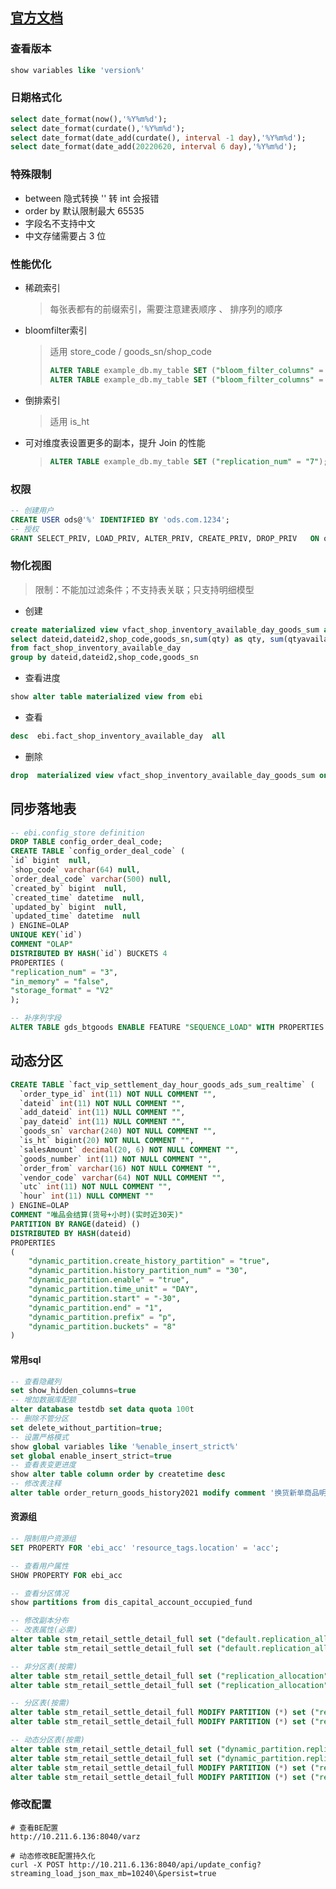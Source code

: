 
## [官方文档](https://doris.apache.org/zh-CN/docs/dev/summary/basic-summary/)

### 查看版本
```sql
show variables like 'version%'
```

### 日期格式化

```sql
select date_format(now(),'%Y%m%d');
select date_format(curdate(),'%Y%m%d');
select date_format(date_add(curdate(), interval -1 day),'%Y%m%d');
select date_format(date_add(20220620, interval 6 day),'%Y%m%d');
```

### 特殊限制

- between 隐式转换 '' 转 int 会报错 
- order by 默认限制最大 65535
- 字段名不支持中文
- 中文存储需要占 3 位


### 性能优化


- 稀疏索引   

  > 每张表都有的前缀索引，需要注意建表顺序 、 排序列的顺序

- bloomfilter索引    

  > 适用 store_code / goods_sn/shop_code
  >
  > ```sql
  > ALTER TABLE example_db.my_table SET ("bloom_filter_columns" = ""); -- 删除索引
  > ALTER TABLE example_db.my_table SET ("bloom_filter_columns" = "goods_sn,shop_code"); -- 修改索引
  > ```

- 倒排索引   

  >  适用 is_ht  
  
- 可对维度表设置更多的副本，提升 Join 的性能
  > ```sql
  > ALTER TABLE example_db.my_table SET ("replication_num" = "7");
  > ```
  
### 权限

```sql
-- 创建用户
CREATE USER ods@'%' IDENTIFIED BY 'ods.com.1234';
-- 授权
GRANT SELECT_PRIV, LOAD_PRIV, ALTER_PRIV, CREATE_PRIV, DROP_PRIV   ON ods.* TO 'ods'@'%';
```

### 物化视图

> 限制：不能加过滤条件；不支持表关联；只支持明细模型

- 创建
```sql
create materialized view vfact_shop_inventory_available_day_goods_sum as 
select dateid,dateid2,shop_code,goods_sn,sum(qty) as qty, sum(qtyavailable) as qtyavailable
from fact_shop_inventory_available_day
group by dateid,dateid2,shop_code,goods_sn
```
- 查看进度
```sql
show alter table materialized view from ebi
```
- 查看
```sql
desc  ebi.fact_shop_inventory_available_day  all 
```
- 删除
```sql
drop  materialized view vfact_shop_inventory_available_day_goods_sum on fact_shop_inventory_available_day
```


## 同步落地表

```sql
-- ebi.config_store definition
DROP TABLE config_order_deal_code;
CREATE TABLE `config_order_deal_code` (
`id` bigint  null,
`shop_code` varchar(64) null,
`order_deal_code` varchar(500) null,
`created_by` bigint  null,
`created_time` datetime  null,
`updated_by` bigint  null,
`updated_time` datetime  null
) ENGINE=OLAP
UNIQUE KEY(`id`)
COMMENT "OLAP"
DISTRIBUTED BY HASH(`id`) BUCKETS 4
PROPERTIES (
"replication_num" = "3",
"in_memory" = "false",
"storage_format" = "V2"
);

-- 补序列字段
ALTER TABLE gds_btgoods ENABLE FEATURE "SEQUENCE_LOAD" WITH PROPERTIES ("function_column.sequence_type" = "bigint");
```

## 动态分区
```sql
CREATE TABLE `fact_vip_settlement_day_hour_goods_ads_sum_realtime` (
  `order_type_id` int(11) NOT NULL COMMENT "",
  `dateid` int(11) NOT NULL COMMENT "",
  `add_dateid` int(11) NULL COMMENT "",
  `pay_dateid` int(11) NULL COMMENT "",
  `goods_sn` varchar(240) NOT NULL COMMENT "",
  `is_ht` bigint(20) NOT NULL COMMENT "",
  `salesAmount` decimal(20, 6) NOT NULL COMMENT "",
  `goods_number` int(11) NOT NULL COMMENT "",
  `order_from` varchar(16) NOT NULL COMMENT "",
  `vendor_code` varchar(64) NOT NULL COMMENT "",
  `utc` int(11) NOT NULL COMMENT "",
  `hour` int(11) NULL COMMENT ""
) ENGINE=OLAP
COMMENT "唯品会结算(货号+小时)(实时近30天)"
PARTITION BY RANGE(dateid) ()
DISTRIBUTED BY HASH(dateid)
PROPERTIES
(
    "dynamic_partition.create_history_partition" = "true",
    "dynamic_partition.history_partition_num" = "30",
    "dynamic_partition.enable" = "true",
    "dynamic_partition.time_unit" = "DAY",
    "dynamic_partition.start" = "-30",
    "dynamic_partition.end" = "1",
    "dynamic_partition.prefix" = "p",
    "dynamic_partition.buckets" = "8"
)
```


#### 常用sql

```sql
-- 查看隐藏列
set show_hidden_columns=true
-- 增加数据库配额
alter database testdb set data quota 100t
-- 删除不管分区
set delete_without_partition=true;
-- 设置严格模式
show global variables like '%enable_insert_strict%'
set global enable_insert_strict=true
-- 查看表变更进度
show alter table column order by createtime desc
-- 修改表注释
alter table order_return_goods_history2021 modify comment '换货新单商品明细（2021归档）';
```

#### 资源组

```sql
-- 限制用户资源组
SET PROPERTY FOR 'ebi_acc' 'resource_tags.location' = 'acc';

-- 查看用户属性
SHOW PROPERTY FOR ebi_acc

-- 查看分区情况
show partitions from dis_capital_account_occupied_fund

-- 修改副本分布
-- 改表属性(必需)
alter table stm_retail_settle_detail_full set ("default.replication_allocation"="tag.location.default:5");
alter table stm_retail_settle_detail_full set ("default.replication_allocation"="tag.location.default:3, tag.location.acc:2");

-- 非分区表(按需)
alter table stm_retail_settle_detail_full set ("replication_allocation"="tag.location.default:5");
alter table stm_retail_settle_detail_full set ("replication_allocation"="tag.location.default:3, tag.location.acc:2");

-- 分区表(按需)
alter table stm_retail_settle_detail_full MODIFY PARTITION (*) set ("replication_allocation"="tag.location.default:5");
alter table stm_retail_settle_detail_full MODIFY PARTITION (*) set ("replication_allocation"="tag.location.default:3, tag.location.acc:2");

-- 动态分区表(按需)
alter table stm_retail_settle_detail_full set ("dynamic_partition.replication_allocation"="tag.location.default:5");
alter table stm_retail_settle_detail_full set ("dynamic_partition.replication_allocation"="tag.location.default:3, tag.location.acc:2");
alter table stm_retail_settle_detail_full MODIFY PARTITION (*) set ("replication_allocation"="tag.location.default:5");
alter table stm_retail_settle_detail_full MODIFY PARTITION (*) set ("replication_allocation"="tag.location.default:3, tag.location.acc:2");
```

### 修改配置

```shell
# 查看BE配置
http://10.211.6.136:8040/varz

# 动态修改BE配置持久化
curl -X POST http://10.211.6.136:8040/api/update_config?streaming_load_json_max_mb=10240\&persist=true
```



